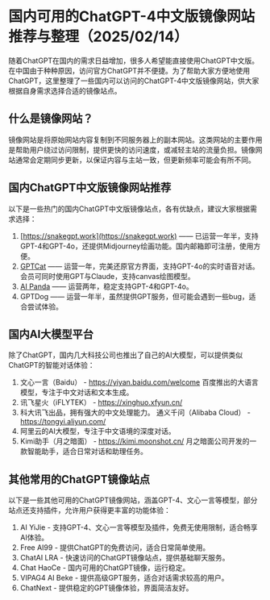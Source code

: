# 国内可用的ChatGPT-4中文版镜像网站推荐与整理（2025/02/14）

随着ChatGPT在国内的需求日益增加，很多人希望能直接使用ChatGPT中文版。在中国由于种种原因，访问官方ChatGPT并不便捷。为了帮助大家方便地使用ChatGPT，这里整理了一些国内可以访问的ChatGPT-4中文版镜像网站，供大家根据自身需求选择合适的镜像站点。

## 什么是镜像网站？
镜像网站是将原始网站内容复制到不同服务器上的副本网站。这类网站的主要作用是帮助用户绕过访问限制，提供更快的访问速度，或减轻主站的流量负担。镜像网站通常会定期同步更新，以保证内容与主站一致，但更新频率可能会有所不同。

## 国内ChatGPT中文版镜像网站推荐
以下是一些热门的国内ChatGPT中文版镜像站点，各有优缺点，建议大家根据需求选择：

1. [https://snakegpt.work](https://snakegpt.work) —— 已运营一年半，支持GPT-4和GPT-4o，还提供Midjourney绘画功能。国内邮箱即可注册，使用方便。
2. [GPTCat](https://gptcat.net/) —— 运营一年，完美还原官方界面，支持GPT-4o的实时语音对话。会员可同时使用GPT与Claude，支持canvas绘图模型。
3. [ AI Panda](https://ai-panda.xyz/login?invite_code=34137c47) —— 运营两年，稳定支持GPT-4和GPT-4o。
4. GPTDog —— 运营一年半，虽然提供GPT服务，但可能会遇到一些bug，适合尝试体验。


## 国内AI大模型平台
除了ChatGPT，国内几大科技公司也推出了自己的AI大模型，可以提供类似ChatGPT的智能对话体验：

1. 文心一言（Baidu） - https://yiyan.baidu.com/welcome
百度推出的大语言模型，专注于中文对话和文本生成。
2. 讯飞星火（iFLYTEK） - https://xinghuo.xfyun.cn/
3. 科大讯飞出品，拥有强大的中文处理能力。
通义千问（Alibaba Cloud） - https://tongyi.aliyun.com/
4. 阿里云的AI大模型，专注于中文语境的深度对话。
5. Kimi助手（月之暗面） - https://kimi.moonshot.cn/
月之暗面公司开发的一款智能助手，适合日常对话和助理任务。

## 其他常用的ChatGPT镜像站点
以下是一些其他可用的ChatGPT镜像网站，涵盖GPT-4、文心一言等模型，部分站点还支持插件，允许用户获得更丰富的功能体验：

1. AI YiJie - 支持GPT-4、文心一言等模型及插件，免费无使用限制，适合畅享AI体验。
2. Free AI99 - 提供ChatGPT的免费访问，适合日常简单使用。
3. ChatAI LRA - 快速访问的ChatGPT镜像站点，提供基础聊天服务。
4. Chat HaoCe - 国内可用的ChatGPT镜像，运行稳定。
5. VIPAG4 AI Beke - 提供高级GPT服务，适合对话需求较高的用户。
6. ChatNext - 提供稳定的GPT镜像体验，界面简洁友好。
